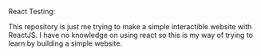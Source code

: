 React Testing:

This repository is just me trying to make a simple interactible website
with ReactJS. I have no knowledge on using react so this is my way of trying to learn by building a simple website.